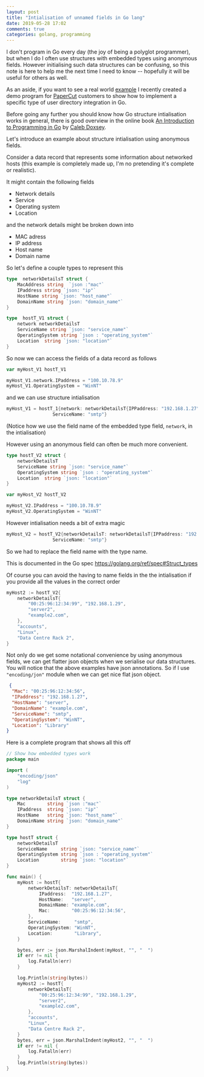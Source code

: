 ```yaml
---
layout: post
title: "Intialisation of unnamed fields in Go lang"
date: 2019-05-28 17:02
comments: true
categories: golang, programming
---
```


I don't program in Go every day (the joy of being a polyglot programmer),
but when I do I often use structures with embedded types using
anonymous fields. However initialising such data structures can be confusing,
so this note is here to help me the next time I need to know -- hopefully
it will be useful for others as well.

As an aside, if you want to see a real world
[example](https://github.com/PaperCutSoftware/PaperCutExamples/blob/master/Authentication/cust-auth-sync.go)
I recently created a demo program for [PaperCut](https://papercut.com/) customers
to show how to implement a specific type of user directory integration in Go.


Before going any further you should know how Go structure intialisation works
in general, there is good overview in the online book
[An Introduction to Programming in Go](https://www.golang-book.com/books/intro/9)
by [Caleb Doxsey](https://www.doxsey.net/).

Let's introduce an example about structure intialisation using anonymous fields.

Consider a data record that represents some information about networked hosts (this example is completely made up,
I'm no pretending it's complete or realistic).

It might contain the following fields

* Network details
* Service
* Operating system
* Location

and the network details might be broken down into

*	MAC adress
*	IP address
*   Host name
*	Domain name

So let's define a couple types to represent this

```go
type  networkDetailsT struct {
	MacAddress string  `json :"mac"`
	IPaddress string `json: "ip"`
	HostName string `json: "host_name"`
	DomainName string `json: "domain_name"`
}

type  hostT_V1 struct {
	network networkDetailsT
	ServiceName string `json: "service_name"`
	OperatingSystem string `json : "operating_system"`
	Location  string `json: "location"`
}
```

So now we can access the fields of a data record as follows

```go
var myHost_V1 hostT_V1

myHost_V1.network.IPaddress = "100.10.78.9"
myHost_V1.OperatingSystem = "WinNT"
```
and we can use structure intialisation

```go
myHost_V1 = hostT_1{network: networkDetailsT{IPPaddress: "192.168.1.27"},
				 ServiceName: "smtp"}
```
(Notice how we use the field name of the embedded type field, `network`,
in the intialisation)

However using an anonymous field can often be much more convenient.

```go
type hostT_V2 struct {
	networkDetailsT
	ServiceName string `json: "service_name"`
	OperatingSystem string `json : "operating_system"`
	Location  string `json: "location"`
}

var myHost_V2 hostT_V2

myHost_V2.IPaddress = "100.10.78.9"
myHost_V2.OperatingSystem = "WinNT"
```
However intialisation needs a bit of extra magic

```go
myHost_V2 = hostT_V2{networkDetailsT: networkDetailsT{IPPaddress: "192.168.1.27"},
				 ServiceName: "smtp"}
```

So we had to replace the field name with the type name.

This is documented in the Go spec https://golang.org/ref/spec#Struct_types

Of course you can avoid the having to name fields in the the intialisation if you provide all the
values in the correct order

```go
myHost2 := hostT_V2{
	networkDetailsT{
		"00:25:96:12:34:99", "192.168.1.29",
		"server2",
		"example2.com",
	},
	"accounts",
	"Linux",
	"Data Centre Rack 2",
}
```

Not only do we get some notational convenience
by using anonymous fields, we can get flatter json objects
when we serialise our data structures. You will notice
that the above examples have json annotations. So
if I use ``"encoding/jon"`` module when we can get nice
flat json object.

```json
 {
  "Mac": "00:25:96:12:34:56",
  "IPaddress": "192.168.1.27",
  "HostName": "server",
  "DomainName": "example.com",
  "ServiceName": "smtp",
  "OperatingSystem": "WinNT",
  "Location": "Library"
}
```

Here is a complete program that shows all this off

```go
// Show how embedded types work
package main

import (
	"encoding/json"
	"log"
)

type networkDetailsT struct {
	Mac        string `json :"mac"`
	IPaddress  string `json: "ip"`
	HostName   string `json: "host_name"`
	DomainName string `json: "domain_name"`
}

type hostT struct {
	networkDetailsT
	ServiceName     string `json: "service_name"`
	OperatingSystem string `json : "operating_system"`
	Location        string `json: "location"`
}

func main() {
	myHost := hostT{
		networkDetailsT: networkDetailsT{
			IPaddress:  "192.168.1.27",
			HostName:   "server",
			DomainName: "example.com",
			Mac:        "00:25:96:12:34:56",
		},
		ServiceName:     "smtp",
		OperatingSystem: "WinNT",
		Location:        "Library",
	}

	bytes, err := json.MarshalIndent(myHost, "", "  ")
	if err != nil {
		log.Fatalln(err)
	}

	log.Println(string(bytes))
	myHost2 := hostT{
		networkDetailsT{
			"00:25:96:12:34:99", "192.168.1.29",
			"server2",
			"example2.com",
		},
		"accounts",
		"Linux",
		"Data Centre Rack 2",
	}
	bytes, err = json.MarshalIndent(myHost2, "", "  ")
	if err != nil {
		log.Fatalln(err)
	}
	log.Println(string(bytes))
}
```





